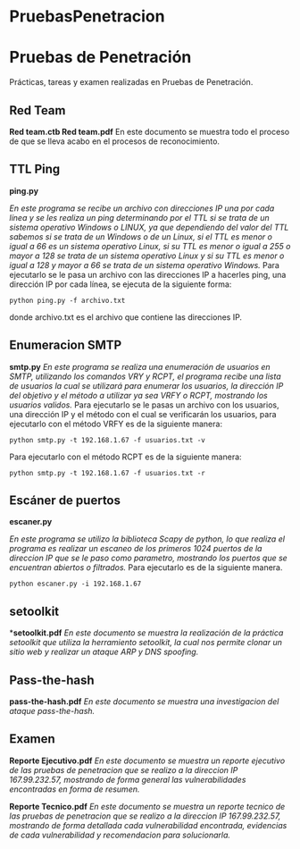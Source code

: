 # PruebasPenetracion
# Pruebas de Penetración
Prácticas, tareas y examen realizadas en Pruebas de Penetración.

## Red Team 
**Red team.ctb  Red team.pdf**
En este documento se muestra todo el proceso de que se lleva acabo en el procesos de reconocimiento. 

## TTL Ping
**ping.py**

_En este programa se recibe un archivo con direcciones IP una por cada línea y se les realiza un ping determinando por el TTL si se trata
de un sistema operativo Windows o LINUX, ya que dependiendo del valor del TTL sabemos si se trata de un Windows o de un Linux, si el TTL
es menor o igual a 66 es un sistema operativo Linux, si su TTL es menor o igual a 255 o mayor a 128 se trata de un sistema operativo 
Linux y si su TTL es menor o igual a 128 y mayor a 66 se trata de un sistema operativo Windows._
Para ejecutarlo se le pasa un archivo con las direcciones IP a hacerles ping, una dirección IP por cada línea, se ejecuta de la siguiente 
forma:

```
python ping.py -f archivo.txt
```
donde archivo.txt es el archivo que contiene las direcciones IP.

## Enumeracion SMTP
**smtp.py**
_En este programa se realiza una enumeración de usuarios en SMTP, utilizando los comandos VRY y RCPT, el programa recibe una lista de 
usuarios la cual se utilizará para enumerar los usuarios, la dirección IP del objetivo y el método a utilizar ya sea VRFY o RCPT, mostrando
los usuarios validos._
Para ejecutarlo se le pasas un archivo con los usuarios, una dirección IP y el método con el cual se verificarán los usuarios, para 
ejecutarlo con el método VRFY es de la siguiente manera:
```
python smtp.py -t 192.168.1.67 -f usuarios.txt -v 
```
Para ejecutarlo con el método RCPT es de la siguiente manera:
```
python smtp.py -t 192.168.1.67 -f usuarios.txt -r
```

## Escáner de puertos
**escaner.py**

_En este programa se utilizo la biblioteca Scapy de python, lo que realiza el programa es realizar un escaneo de los primeros 1024 puertos 
de la direccion IP que se le paso como parametro, mostrando los puertos que se encuentran abiertos o filtrados._
Para ejecutarlo es de la siguiente manera.
```
python escaner.py -i 192.168.1.67
```

## setoolkit
***setoolkit.pdf**
_En este documento se muestra la realización de la práctica setoolkit que utiliza la herramiento setoolkit, la cual nos permite clonar un 
sitio web y realizar un ataque ARP y DNS spoofing._ 

## Pass-the-hash
**pass-the-hash.pdf**
_En este documento se muestra una investigacion del ataque pass-the-hash._

## Examen
**Reporte Ejecutivo.pdf**
_En este documento se muestra un reporte ejecutivo de las pruebas de penetracion que se realizo a la direccion IP 167.99.232.57, mostrando 
de forma general las vulnerabilidades encontradas en forma de resumen._

**Reporte Tecnico.pdf**
_En este documento se muestra un reporte tecnico de las pruebas de penetracion que se realizo a la direccion IP 167.99.232.57, mostrando
de forma detallada cada vulnerabilidad encontrada, evidencias de cada vulnerabilidad y recomendacion para solucionarla._
